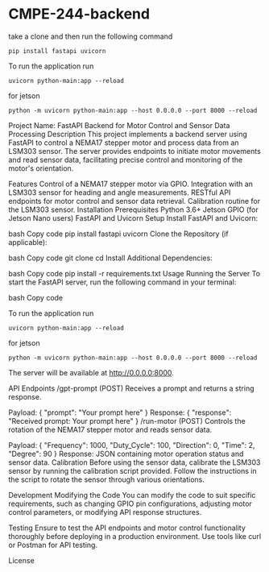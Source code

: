 # CMPE-244-backend

take a clone and then run the following command
```
pip install fastapi uvicorn
```

To run the application run
```
uvicorn python-main:app --reload
```

for jetson
```
python -m uvicorn python-main:app --host 0.0.0.0 --port 8000 --reload
```
Project Name: FastAPI Backend for Motor Control and Sensor Data Processing
Description
This project implements a backend server using FastAPI to control a NEMA17 stepper motor and process data from an LSM303 sensor. The server provides endpoints to initiate motor movements and read sensor data, facilitating precise control and monitoring of the motor's orientation.

Features
Control of a NEMA17 stepper motor via GPIO.
Integration with an LSM303 sensor for heading and angle measurements.
RESTful API endpoints for motor control and sensor data retrieval.
Calibration routine for the LSM303 sensor.
Installation
Prerequisites
Python 3.6+
Jetson GPIO (for Jetson Nano users)
FastAPI and Uvicorn
Setup
Install FastAPI and Uvicorn:

bash
Copy code
pip install fastapi uvicorn
Clone the Repository (if applicable):

bash
Copy code
git clone <repository-url>
cd <repository-directory>
Install Additional Dependencies:

bash
Copy code
pip install -r requirements.txt
Usage
Running the Server
To start the FastAPI server, run the following command in your terminal:

bash
Copy code

To run the application run
```
uvicorn python-main:app --reload
```

for jetson
```
python -m uvicorn python-main:app --host 0.0.0.0 --port 8000 --reload
```
The server will be available at http://0.0.0.0:8000.

API Endpoints
/gpt-prompt (POST)
Receives a prompt and returns a string response.

Payload: { "prompt": "Your prompt here" }
Response: { "response": "Received prompt: Your prompt here" }
/run-motor (POST)
Controls the rotation of the NEMA17 stepper motor and reads sensor data.

Payload: { "Frequency": 1000, "Duty_Cycle": 100, "Direction": 0, "Time": 2, "Degree": 90 }
Response: JSON containing motor operation status and sensor data.
Calibration
Before using the sensor data, calibrate the LSM303 sensor by running the calibration script provided. Follow the instructions in the script to rotate the sensor through various orientations.

Development
Modifying the Code
You can modify the code to suit specific requirements, such as changing GPIO pin configurations, adjusting motor control parameters, or modifying API response structures.

Testing
Ensure to test the API endpoints and motor control functionality thoroughly before deploying in a production environment. Use tools like curl or Postman for API testing.

License